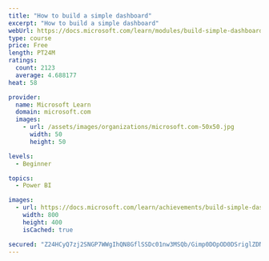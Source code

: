 ```yaml
---
title: "How to build a simple dashboard"
excerpt: "How to build a simple dashboard"
webUrl: https://docs.microsoft.com/learn/modules/build-simple-dashboard/
type: course
price: Free
length: PT24M
ratings:
  count: 2123
  average: 4.688177
heat: 58

provider:
  name: Microsoft Learn
  domain: microsoft.com
  images:
    - url: /assets/images/organizations/microsoft.com-50x50.jpg
      width: 50
      height: 50

levels:
  - Beginner

topics:
  - Power BI

images:
  - url: https://docs.microsoft.com/learn/achievements/build-simple-dashboard-social.png
    width: 800
    height: 400
    isCached: true

secured: "Z24HCyQ7zj2SNGP7WWgIhQN8GflSSDc01nw3MSQb/Gimp0DOpOD0DSriglZDNE2dN9h4flCYLaDfJa3yoQM2ZMIoWq0zeIOal23ILoAdGUlavg3QrummTZEnvT+uyVlvrP9POnOpkV0TBSpsmxM5aTXWbc34FxORmKKBIbzLr2nO4g8e/8klv/fmH1/arEUJ5utmNCB8IoQ6xpzhfB5uwaTSI+XBGtjcXZS7fMP//k+o1WZnx/srjjsRAJK9BOvaBJENRI3U8g33bHDRlcAn7RsgancwB/IYwgz1bTPu9FBmL1gT/nVpsVi639l9+MZhOEJ6FSQwEeBj+OYhoC56qFIvTkEWhwqLbuZ0IQjl8qOUgdvE9gGsn7+SR1Iany5IsTGtMw4VPcWdZgMeHZSRL6oDMTU5/hAd4xlS78U2gV4=;xQ52DSdcEv9FhAbhiggF8A=="
---
```


